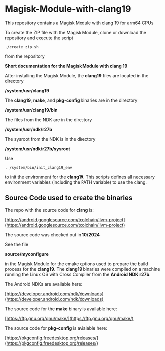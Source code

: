 # Magisk-Module-with-clang19
This repository contains a Magisk Module with clang 19 for arm64 CPUs

To create the ZIP file with the Magisk Module, clone or download the repository and execute the script
```
./create_zip.sh 
```
from the repository


**Short documentation for the Magisk Module with clang 19**

After installing the Magisk Module, the **clang19** files are located in the directory 

**/system/usr/clang19**

The **clang19**, **make**, and **pkg-config** binaries are in the directory

**/system/usr/clang19/bin**

The files from the NDK are in the directory

**/system/usr/ndk/r27b**

The sysroot from the NDK is in the directory

**/system/usr/ndk/r27b/sysroot**


Use 
```
. /system/bin/init_clang19_env
```
to init the environment for the **clang19**. This scripts defines all necessary environment variables (including the PATH variable) to use the clang.


Source Code used to create the binaries
---------------------------------------

The repo with the source code for **clang** is:

[https://android.googlesource.com/toolchain/llvm-project](https://android.googlesource.com/toolchain/llvm-project)

The source code was checked out in **10/2024**

See the file 

**source/myconfigure** 

in the Magisk Module for the cmake options used to prepare the build process for the **clang19**.
The **clang19** binaries were compiled on a machine running the Linux OS with Cross Compiler from the **Android NDK r27b**.


The Android NDKs are available here:

[https://developer.android.com/ndk/downloads](https://developer.android.com/ndk/downloads)

The source code for the **make** binary is available here:

[https://ftp.gnu.org/gnu/make/](https://ftp.gnu.org/gnu/make/)


The source code for **pkg-config** is avialable here:

[https://pkgconfig.freedesktop.org/releases/](https://pkgconfig.freedesktop.org/releases/)

